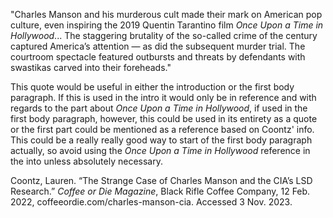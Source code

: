 "Charles Manson and his murderous cult made their mark on American pop culture, even inspiring the 2019 Quentin Tarantino film *Once Upon a Time in Hollywood*... The staggering brutality of the so-called crime of the century captured America’s attention — as did the subsequent murder trial. The courtroom spectacle featured outbursts and threats by defendants with swastikas carved into their foreheads."

This quote would be useful in either the introduction or the first body paragraph. If this is used in the intro it would only be in reference and with regards to the part about *Once Upon a Time in Hollywood*, if used in the first body paragraph, however, this could be used in its entirety as a quote or the first part could be mentioned as a reference based on Coontz' info. This could be a really really good way to start of the first body paragraph actually, so avoid using the *Once Upon a Time in Hollywood* reference in the into unless absolutely necessary.

Coontz, Lauren. “The Strange Case of Charles Manson and the CIA’s LSD Research.” _Coffee or Die Magazine_, Black Rifle Coffee Company, 12 Feb. 2022, coffeeordie.com/charles-manson-cia. Accessed 3 Nov. 2023.

